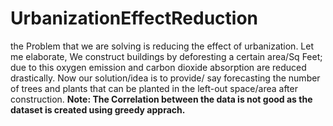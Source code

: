 # UrbanizationEffectReduction
the Problem that we are solving is reducing the effect of urbanization. Let me elaborate,  We construct buildings by deforesting a certain area/Sq Feet; due to this oxygen emission and carbon dioxide absorption are reduced drastically. Now our solution/idea is to provide/ say forecasting the number of trees and plants that can be planted in the left-out space/area after construction. 
**Note: The Correlation between the data is not good as the dataset is created using greedy apprach.**
